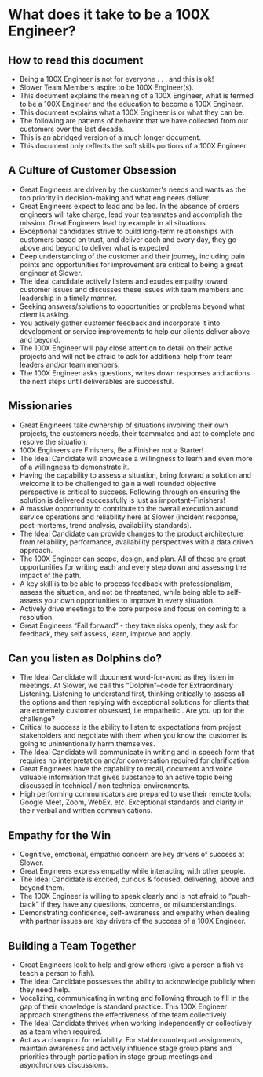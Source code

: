 # What does it take to be a 100X Engineer?

## How to read this document 

* Being a 100X Engineer is not for everyone . . . and this is ok!
* Slower Team Members aspire to be 100X Engineer(s).
* This document explains the meaning of a 100X Engineer, what is termed to be a 100X Engineer and the education to become a 100X Engineer.
* This document explains what a 100X Engineer is or what they can be.
* The following are patterns of behavior that we have collected from our customers over the last decade.
* This is an abridged version of a much longer document.
* This document only reflects the soft skills portions of a 100X Engineer.


## A Culture of Customer Obsession

*  Great Engineers are driven by the customer's needs and wants as the top priority in decision-making and what engineers deliver. 
* Great Engineers expect to lead and be led. In the absence of orders engineers will take charge, lead your teammates and accomplish the mission. Great Engineers lead by example in all situations. 
* Exceptional candidates strive to build long-term relationships with customers based on trust, and deliver each and every day, they go above and beyond to deliver what is expected.  
* Deep understanding of the customer and their journey, including pain points and opportunities for improvement are critical to being a great engineer at Slower.
* The ideal candidate actively listens and exudes empathy toward customer issues and discusses these issues with team members and leadership in a timely manner. 
* Seeking answers/solutions to opportunities or problems beyond what client is asking.
* You actively gather customer feedback and incorporate it into development or service improvements to help our clients deliver above and beyond. 
* The 100X Engineer will pay close attention to detail on their active projects and will not be afraid to ask for additional help from team leaders and/or team members.
* The 100X Engineer asks questions, writes down responses and actions the next steps until deliverables are successful.

## Missionaries

* Great Engineers take ownership of situations involving their own projects, the customers needs, their teammates and act to complete and resolve the situation.
* 100X Engineers are Finishers, Be a Finisher not a Starter!
* The Ideal Candidate will showcase a willingness to learn and even more of a willingness to demonstrate it. 
* Having the capability to assess a situation, bring forward a solution and welcome it to be challenged to gain a well rounded objective perspective is critical to success. Following through on ensuring the solution is delivered successfully is just as important–Finishers!
* A massive opportunity to contribute to the overall execution around service operations and reliability here at Slower (incident response, post-mortems, trend analysis, availability standards).
* The Ideal Candidate can provide changes to the product architecture from reliability, performance, availability perspectives with a data driven approach. 
* The 100X Engineer can scope, design, and plan. All of these are great opportunities for writing each and every step down and assessing the impact of the path. 
* A key skill is to be able to process feedback with professionalism, assess the situation, and not be threatened, while being able to self-assess your own opportunities to improve in every situation.  
* Actively drive meetings to the core purpose and focus on coming to a resolution.  
* Great Engineers “Fail forward” - they take risks openly, they ask for feedback, they self assess, learn, improve and apply.

## Can you listen as Dolphins do? 

* The Ideal Candidate will document word-for-word as they listen in meetings.  At Slower, we call this “Dolphin”–code for Extraordinary Listening. Listening to understand first, thinking critically to assess all the options and then replying with exceptional solutions for clients that are extremely customer obsessed, i.e empathetic.. Are you up for the challenge?  
* Critical to success is the ability to listen to expectations from project stakeholders and negotiate with them when you know the customer is going to unintentionally harm themselves.  
* The Ideal Candidate will communicate in writing and in speech form that requires no interpretation and/or conversation required for clarification. 
* Great Engineers have the capability to recall, document and voice valuable information that gives substance to an active topic being discussed in technical / non technical environments. 
* High performing communicators are prepared to use their remote tools: Google Meet, Zoom, WebEx, etc. Exceptional standards and clarity in their verbal and written communications. 

## Empathy for the Win

* Cognitive, emotional, empathic concern are key drivers of success at Slower.
* Great Engineers express empathy while interacting with other people.
* The Ideal Candidate is excited, curious & focused, delivering, above and beyond them.
* The 100X Engineer is willing to speak clearly and is not afraid to “push-back” if they have any questions, concerns, or misunderstandings.
* Demonstrating confidence, self-awareness and empathy when dealing with partner issues are key drivers of the success of a 100X Engineer.

## Building a Team Together

* Great Engineers look to help and grow others (give a person a fish vs teach a person to fish).
* The Ideal Candidate possesses the ability to acknowledge publicly when they need help.  
* Vocalizing, communicating in writing and following through to fill in the gap of their knowledge is standard practice.  This 100X Engineer approach strengthens the effectiveness of the team collectively.
* The Ideal Candidate thrives when working independently or collectively as a team when required.
* Act as a champion for reliability. For stable counterpart assignments, maintain awareness and actively influence stage group plans and priorities through participation in stage group meetings and asynchronous discussions.  
